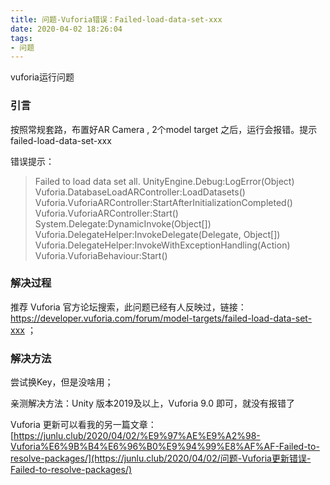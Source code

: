 ```yaml
---
title: 问题-Vuforia错误：Failed-load-data-set-xxx
date: 2020-04-02 18:26:04
tags:
- 问题
---
```


vuforia运行问题

<!--more-->

### 引言

按照常规套路，布置好AR Camera , 2个model target 之后，运行会报错。提示 failed-load-data-set-xxx 

<!-- more -->

错误提示：

> Failed to load data set all.
> UnityEngine.Debug:LogError(Object)
> Vuforia.DatabaseLoadARController:LoadDatasets()
> Vuforia.VuforiaARController:StartAfterInitializationCompleted()
> Vuforia.VuforiaARController:Start()
> System.Delegate:DynamicInvoke(Object[])
> Vuforia.DelegateHelper:InvokeDelegate(Delegate, Object[])
> Vuforia.DelegateHelper:InvokeWithExceptionHandling(Action)
> Vuforia.VuforiaBehaviour:Start()

### 解决过程

推荐 Vuforia 官方论坛搜索，此问题已经有人反映过，链接：https://developer.vuforia.com/forum/model-targets/failed-load-data-set-xxx ；

### 解决方法

尝试换Key，但是没啥用；

亲测解决方法：Unity 版本2019及以上，Vuforia 9.0 即可，就没有报错了

Vuforia 更新可以看我的另一篇文章：[https://junlu.club/2020/04/02/%E9%97%AE%E9%A2%98-Vuforia%E6%9B%B4%E6%96%B0%E9%94%99%E8%AF%AF-Failed-to-resolve-packages/](https://junlu.club/2020/04/02/问题-Vuforia更新错误-Failed-to-resolve-packages/)